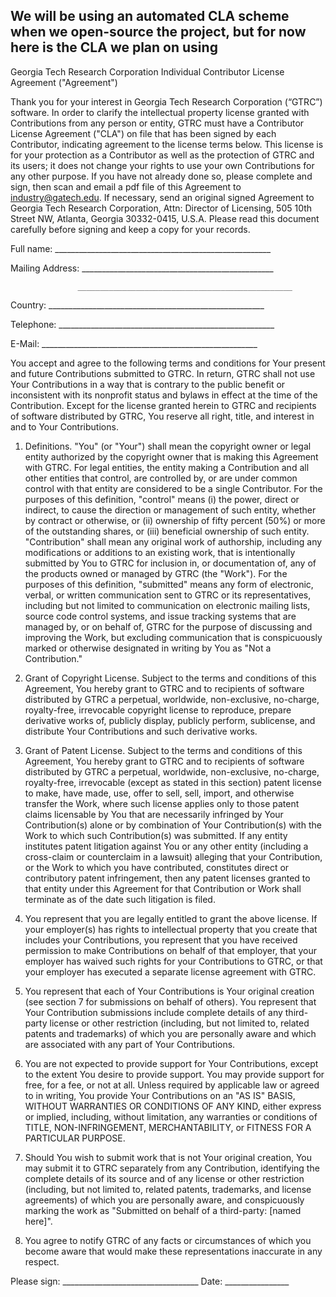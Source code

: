 ## We will be using an automated CLA scheme when we open-source the project, but for now here is the CLA we plan on using

Georgia Tech Research Corporation
Individual Contributor License Agreement ("Agreement")
                   
Thank you for your interest in Georgia Tech Research Corporation (“GTRC”) software. In order to clarify the intellectual property license granted with Contributions from any person or entity, GTRC must have a Contributor License Agreement ("CLA") on file that has been signed by each Contributor, indicating agreement to the license terms below. 
This license is for your protection as a Contributor as well as the protection of GTRC and its users; it does not change your rights to use your own Contributions for any other purpose. If you have not already done so, please complete and sign, then scan and email a pdf file of this Agreement to industry@gatech.edu. If necessary, send an original signed Agreement to Georgia Tech Research Corporation, Attn: Director of Licensing, 505 10th Street NW, Atlanta, Georgia 30332-0415, U.S.A. 
Please read this document carefully before signing and keep a copy for your records.

  Full name: ______________________________________________________


  Mailing Address: ________________________________________________

                   ________________________________________________

  Country:   ______________________________________________________

  Telephone: ______________________________________________________

  E-Mail:    ______________________________________________________





You accept and agree to the following terms and conditions for Your present and future Contributions submitted to GTRC. In return, GTRC shall not use Your Contributions in a way that is contrary to the public benefit or inconsistent with its nonprofit status and bylaws in effect at the time of the Contribution. Except for the license granted herein to GTRC and recipients of software distributed by GTRC, You reserve all right, title, and interest in and to Your Contributions.

1. Definitions.
"You" (or "Your") shall mean the copyright owner or legal entity authorized by the copyright owner that is making this Agreement with GTRC. For legal entities, the entity making a Contribution and all other entities that control, are controlled by, or are under common control with that entity are considered to be a single Contributor. For the purposes of this definition, "control" means (i) the power, direct or indirect, to cause the direction or management of such entity, whether by contract or otherwise, or (ii) ownership of fifty percent (50%) or more of the outstanding shares, or (iii) beneficial ownership of such entity.
"Contribution" shall mean any original work of authorship, including any modifications or additions to an existing work, that is intentionally submitted by You to GTRC for inclusion in, or documentation of, any of the products owned or managed by GTRC (the "Work"). For the purposes of this definition, "submitted" means any form of electronic, verbal, or written communication sent to GTRC or its representatives, including but not limited to communication on electronic mailing lists, source code control systems, and issue tracking systems that are managed by, or on behalf of, GTRC for the purpose of discussing and improving the Work, but excluding communication that is conspicuously marked or otherwise designated in writing by You as "Not a Contribution."

2. Grant of Copyright License. Subject to the terms and conditions of this Agreement, You hereby grant to GTRC and to recipients of software distributed by GTRC a perpetual, worldwide, non-exclusive, no-charge, royalty-free, irrevocable copyright license to reproduce, prepare derivative works of, publicly display, publicly perform, sublicense, and distribute Your Contributions and such derivative works.

3. Grant of Patent License. Subject to the terms and conditions of this Agreement, You hereby grant to GTRC and to recipients of software distributed by GTRC a perpetual, worldwide, non-exclusive, no-charge, royalty-free, irrevocable (except as stated in this section) patent license to make, have made, use, offer to sell, sell, import, and otherwise transfer the Work, where such license applies only to those patent claims licensable by You that are necessarily infringed by Your Contribution(s) alone or by combination of Your Contribution(s) with the Work to which such Contribution(s) was submitted. If any entity institutes patent litigation against You or any other entity (including a cross-claim or counterclaim in a lawsuit) alleging that your Contribution, or the Work to which you have contributed, constitutes direct or contributory patent infringement, then any patent licenses granted to that entity under this Agreement for that Contribution or Work shall terminate as of the date such litigation is filed.

4. You represent that you are legally entitled to grant the above license. If your employer(s) has rights to intellectual property that you create that includes your Contributions, you represent that you have received permission to make Contributions on behalf of that employer, that your employer has waived such rights for your Contributions to GTRC, or that your employer has executed a separate license agreement with GTRC.

5. You represent that each of Your Contributions is Your original creation (see section 7 for submissions on behalf of others).  You represent that Your Contribution submissions include complete details of any third-party license or other restriction (including, but not limited to, related patents and trademarks) of which you are personally aware and which are associated with any part of Your Contributions.

6. You are not expected to provide support for Your Contributions, except to the extent You desire to provide support. You may provide support for free, for a fee, or not at all. Unless required by applicable law or agreed to in writing, You provide Your Contributions on an "AS IS" BASIS, WITHOUT WARRANTIES OR CONDITIONS OF ANY KIND, either express or implied, including, without limitation, any warranties or conditions of TITLE, NON-INFRINGEMENT, MERCHANTABILITY, or FITNESS FOR A PARTICULAR PURPOSE.

7. Should You wish to submit work that is not Your original creation, You may submit it to GTRC separately from any Contribution, identifying the complete details of its source and of any license or other restriction (including, but not limited to, related patents, trademarks, and license agreements) of which you are personally aware, and conspicuously marking the work as
   "Submitted on behalf of a third-party: [named here]".

8. You agree to notify GTRC of any facts or circumstances of which you become aware that would make these representations inaccurate in any respect.

Please sign: __________________________________ Date: ________________

